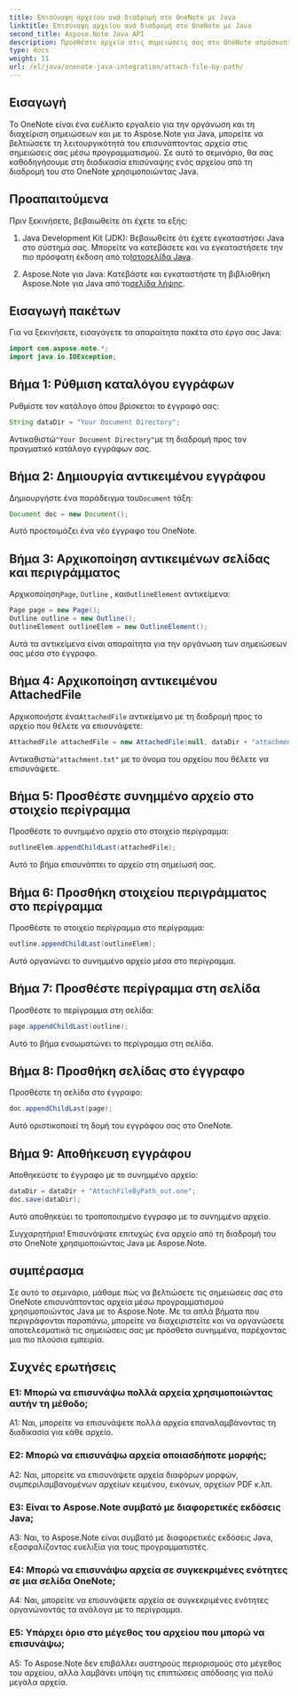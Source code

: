 ```yaml
---
title: Επισύναψη αρχείου ανά διαδρομή στο OneNote με Java
linktitle: Επισύναψη αρχείου ανά διαδρομή στο OneNote με Java
second_title: Aspose.Note Java API
description: Προσθέστε αρχεία στις σημειώσεις σας στο OneNote απρόσκοπτα! Μάθετε πώς να επισυνάπτετε κατά διαδρομή σε Java με το Aspose.Note. Εύκολος οδηγός & περιλαμβάνεται κωδικός! #OneNote #Java #Aspose
type: docs
weight: 11
url: /el/java/onenote-java-integration/attach-file-by-path/
---
```

## Εισαγωγή

Το OneNote είναι ένα ευέλικτο εργαλείο για την οργάνωση και τη διαχείριση σημειώσεων και με το Aspose.Note για Java, μπορείτε να βελτιώσετε τη λειτουργικότητά του επισυνάπτοντας αρχεία στις σημειώσεις σας μέσω προγραμματισμού. Σε αυτό το σεμινάριο, θα σας καθοδηγήσουμε στη διαδικασία επισύναψης ενός αρχείου από τη διαδρομή του στο OneNote χρησιμοποιώντας Java.

## Προαπαιτούμενα

Πριν ξεκινήσετε, βεβαιωθείτε ότι έχετε τα εξής:

1.  Java Development Kit (JDK): Βεβαιωθείτε ότι έχετε εγκαταστήσει Java στο σύστημά σας. Μπορείτε να κατεβάσετε και να εγκαταστήσετε την πιο πρόσφατη έκδοση από το[Ιστοσελίδα Java](https://www.oracle.com/java/).
   
2.  Aspose.Note για Java: Κατεβάστε και εγκαταστήστε τη βιβλιοθήκη Aspose.Note για Java από το[σελίδα λήψης](https://releases.aspose.com/note/java/).

## Εισαγωγή πακέτων

Για να ξεκινήσετε, εισαγάγετε τα απαραίτητα πακέτα στο έργο σας Java:

```java
import com.aspose.note.*;
import java.io.IOException;
```

## Βήμα 1: Ρύθμιση καταλόγου εγγράφων

Ρυθμίστε τον κατάλογο όπου βρίσκεται το έγγραφό σας:

```java
String dataDir = "Your Document Directory";
```

 Αντικαθιστώ`"Your Document Directory"`με τη διαδρομή προς τον πραγματικό κατάλογο εγγράφων σας.

## Βήμα 2: Δημιουργία αντικειμένου εγγράφου

 Δημιουργήστε ένα παράδειγμα του`Document` τάξη:

```java
Document doc = new Document();
```

Αυτό προετοιμάζει ένα νέο έγγραφο του OneNote.

## Βήμα 3: Αρχικοποίηση αντικειμένων σελίδας και περιγράμματος

 Αρχικοποίηση`Page`, `Outline` , και`OutlineElement` αντικείμενα:

```java
Page page = new Page();
Outline outline = new Outline();
OutlineElement outlineElem = new OutlineElement();
```

Αυτά τα αντικείμενα είναι απαραίτητα για την οργάνωση των σημειώσεων σας μέσα στο έγγραφο.

## Βήμα 4: Αρχικοποίηση αντικειμένου AttachedFile

 Αρχικοποιήστε ένα`AttachedFile` αντικείμενο με τη διαδρομή προς το αρχείο που θέλετε να επισυνάψετε:

```java
AttachedFile attachedFile = new AttachedFile(null, dataDir + "attachment.txt");
```

 Αντικαθιστώ`"attachment.txt"` με το όνομα του αρχείου που θέλετε να επισυνάψετε.

## Βήμα 5: Προσθέστε συνημμένο αρχείο στο στοιχείο περίγραμμα

Προσθέστε το συνημμένο αρχείο στο στοιχείο περίγραμμα:

```java
outlineElem.appendChildLast(attachedFile);
```

Αυτό το βήμα επισυνάπτει το αρχείο στη σημείωσή σας.

## Βήμα 6: Προσθήκη στοιχείου περιγράμματος στο περίγραμμα

Προσθέστε το στοιχείο περίγραμμα στο περίγραμμα:

```java
outline.appendChildLast(outlineElem);
```

Αυτό οργανώνει το συνημμένο αρχείο μέσα στο περίγραμμα.

## Βήμα 7: Προσθέστε περίγραμμα στη σελίδα

Προσθέστε το περίγραμμα στη σελίδα:

```java
page.appendChildLast(outline);
```

Αυτό το βήμα ενσωματώνει το περίγραμμα στη σελίδα.

## Βήμα 8: Προσθήκη σελίδας στο έγγραφο

Προσθέστε τη σελίδα στο έγγραφο:

```java
doc.appendChildLast(page);
```

Αυτό οριστικοποιεί τη δομή του εγγράφου σας στο OneNote.

## Βήμα 9: Αποθήκευση εγγράφου

Αποθηκεύστε το έγγραφο με το συνημμένο αρχείο:

```java
dataDir = dataDir + "AttachFileByPath_out.one";
doc.save(dataDir);
```

Αυτό αποθηκεύει το τροποποιημένο έγγραφο με το συνημμένο αρχείο.

Συγχαρητήρια! Επισυνάψατε επιτυχώς ένα αρχείο από τη διαδρομή του στο OneNote χρησιμοποιώντας Java με Aspose.Note.

## συμπέρασμα

Σε αυτό το σεμινάριο, μάθαμε πώς να βελτιώσετε τις σημειώσεις σας στο OneNote επισυνάπτοντας αρχεία μέσω προγραμματισμού χρησιμοποιώντας Java με το Aspose.Note. Με τα απλά βήματα που περιγράφονται παραπάνω, μπορείτε να διαχειριστείτε και να οργανώσετε αποτελεσματικά τις σημειώσεις σας με πρόσθετα συνημμένα, παρέχοντας μια πιο πλούσια εμπειρία.

## Συχνές ερωτήσεις

### Ε1: Μπορώ να επισυνάψω πολλά αρχεία χρησιμοποιώντας αυτήν τη μέθοδο;

A1: Ναι, μπορείτε να επισυνάψετε πολλά αρχεία επαναλαμβάνοντας τη διαδικασία για κάθε αρχείο.

### Ε2: Μπορώ να επισυνάψω αρχεία οποιασδήποτε μορφής;

A2: Ναι, μπορείτε να επισυνάψετε αρχεία διαφόρων μορφών, συμπεριλαμβανομένων αρχείων κειμένου, εικόνων, αρχείων PDF κ.λπ.

### Ε3: Είναι το Aspose.Note συμβατό με διαφορετικές εκδόσεις Java;

A3: Ναι, το Aspose.Note είναι συμβατό με διαφορετικές εκδόσεις Java, εξασφαλίζοντας ευελιξία για τους προγραμματιστές.

### Ε4: Μπορώ να επισυνάψω αρχεία σε συγκεκριμένες ενότητες σε μια σελίδα OneNote;

A4: Ναι, μπορείτε να επισυνάψετε αρχεία σε συγκεκριμένες ενότητες οργανώνοντάς τα ανάλογα με το περίγραμμα.

### Ε5: Υπάρχει όριο στο μέγεθος του αρχείου που μπορώ να επισυνάψω;

A5: Το Aspose.Note δεν επιβάλλει αυστηρούς περιορισμούς στο μέγεθος του αρχείου, αλλά λαμβάνει υπόψη τις επιπτώσεις απόδοσης για πολύ μεγάλα αρχεία.